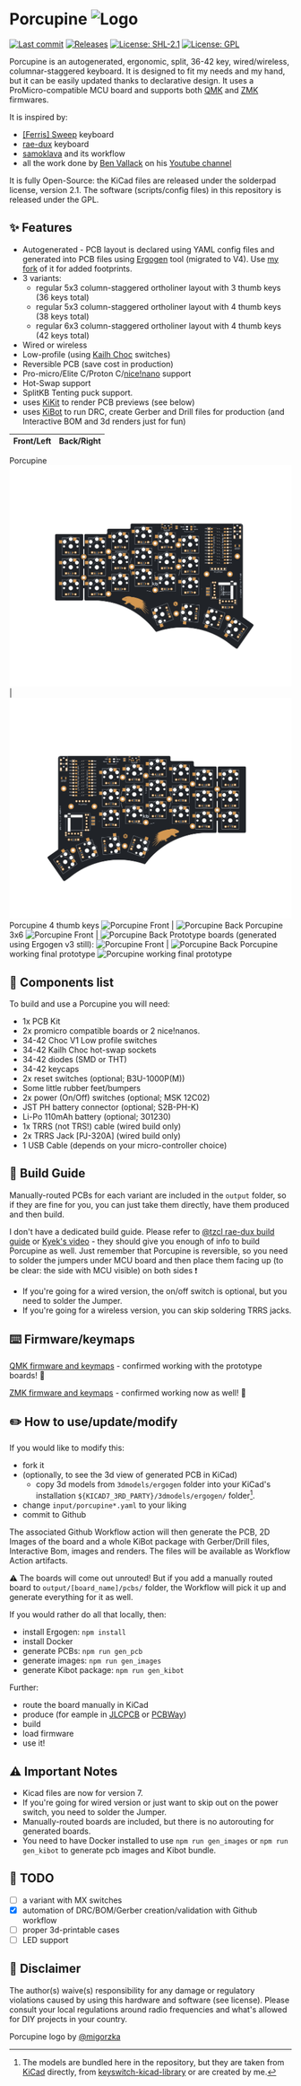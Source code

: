 # Porcupine ![Logo](images/porcupine_logo.png "Logo")

[![Last commit](https://img.shields.io/github/last-commit/anarion80/porcupine)](https://github.com/anarion80/porcupine/commits/main)
[![Releases](https://img.shields.io/github/v/release/anarion80/porcupine?include_prereleases&color=success)](https://github.com/anarion80/porcupine/releases)
[![License: SHL-2.1](https://img.shields.io/static/v1?label=license&message=SHL-2.1&color=success)](LICENSE)
[![License: GPL](https://img.shields.io/static/v1?label=license&message=GPL&color=success)](LICENSE)

Porcupine is an autogenerated, ergonomic, split, 36-42 key, wired/wireless, columnar-staggered keyboard. It is designed to fit my needs and my hand, but it can be easily updated thanks to declarative design.
It uses a ProMicro-compatible MCU board and supports both [QMK](https://qmk.fm/) and [ZMK](https://zmk.dev/) firmwares.

It is inspired by:

* [[Ferris] Sweep](https://github.com/davidphilipbarr/Sweep) keyboard
* [rae-dux](https://github.com/andrewjrae/rae-dux) keyboard
* [samoklava](https://github.com/soundmonster/samoklava) and its workflow
* all the work done by [Ben Vallack](https://github.com/benvallack) on his [Youtube channel](https://www.youtube.com/c/BenVallack)

It is fully Open-Source: the KiCad files are released under the solderpad license, version 2.1. The software (scripts/config files) in this repository is released under the GPL.

## :sparkles: Features

* Autogenerated - PCB layout is declared using YAML config files and generated into PCB files using [Ergogen](https://github.com/ergogen/ergogen) tool (migrated to V4).
Use [my fork](https://github.com/anarion80/ergogen) of it for added footprints.
* 3 variants:
  * regular 5x3 column-staggered ortholiner layout with 3 thumb keys (36 keys total)
  * regular 5x3 column-staggered ortholiner layout with 4 thumb keys (38 keys total)
  * regular 6x3 column-staggered ortholiner layout with 4 thumb keys (42 keys total)
* Wired or wireless
* Low-profile (using [Kailh Choc](http://www.kailh.com/en/Products/Ks/CS/) switches)
* Reversible PCB (save cost in production)
* Pro-micro/Elite C/Proton C/[nice!nano](https://nicekeyboards.com/nice-nano/) support
* Hot-Swap support
* SplitKB Tenting puck support.
* uses [KiKit](https://github.com/yaqwsx/KiKit) to render PCB previews (see below)
* uses [KiBot](https://github.com/INTI-CMNB/KiBot) to run DRC, create Gerber and Drill files for production (and Interactive BOM and 3d renders just for fun)

Front/Left | Back/Right
-|-
Porcupine
![Porcupine Front](images/porcupine-front.png) | ![Porcupine Back](images/porcupine-back.png)
Porcupine 4 thumb keys
![Porcupine Front](images/porcupine_4thumb_keys-front.png) | ![Porcupine Back](images/porcupine_4thumb_keys-back.png)
Porcupine 3x6
![Porcupine Front](images/porcupine_6x3-front.png) | ![Porcupine Back](images/porcupine_6x3-back.png)
Prototype boards (generated using Ergogen v3 still):
![Porcupine Front](images/porcupine_prototype_front.jpg) | ![Porcupine Back](images/porcupine_prototype_back.jpg)
Porcupine working final prototype
![Porcupine working final prototype](images/porcupine_prototype_final.jpg)

## :receipt: Components list

To build and use a Porcupine you will need:

* 1x PCB Kit
* 2x promicro compatible boards or 2 nice!nanos.
* 34-42 Choc V1 Low profile switches
* 34-42 Kailh Choc hot-swap sockets
* 34-42 diodes (SMD or THT)
* 34-42 keycaps
* 2x reset switches (optional; B3U-1000P(M))
* Some little rubber feet/bumpers
* 2x power (On/Off) switches (optional; MSK 12C02)
* JST PH battery connector (optional; S2B-PH-K)
* Li-Po 110mAh battery (optional; 301230)
* 1x TRRS (not TRS!) cable (wired build only)
* 2x TRRS Jack [PJ-320A] (wired build only)
* 1 USB Cable (depends on your micro-controller choice)

## :construction_worker: Build Guide

Manually-routed PCBs for each variant are included in the `output` folder, so if they are fine for you, you can just take them directly, have them produced and then build.

I don't have a dedicated build guide. Please refer to [@tzcl rae-dux build guide](https://www.tzcl.me/blog/rae-dux) or [Kyek's video](https://www.youtube.com/watch?v=fBPu7AyDtkM) -
they should give you enough of info to build Porcupine as well. Just remember that Porcupine is reversible, so you need to solder the jumpers under MCU board and then place them facing up (to be clear: the side with MCU visible) on both sides :exclamation:

* If you're going for a wired version, the on/off switch is optional, but you need to solder the Jumper.
* If you're going for a wireless version, you can skip soldering TRRS jacks.

## :keyboard: Firmware/keymaps

[QMK firmware and keymaps](https://github.com/anarion80/porcupine_qmk) - confirmed working with the prototype boards! :tada:

[ZMK firmware and keymaps](https://github.com/anarion80/zmk-config-porcupine) - confirmed working now as well! :tada:

## :pencil2: How to use/update/modify

If you would like to modify this:

* fork it
* (optionally, to see the 3d view of generated PCB in KiCad)
  * copy 3d models from `3dmodels/ergogen` folder into your KiCad's installation `${KICAD7_3RD_PARTY}/3dmodels/ergogen/` folder[^1].
* change `input/porcupine*.yaml` to your liking
* commit to Github

The associated Github Workflow action will then generate the PCB, 2D Images of the board and a whole KiBot package with Gerber/Drill files, Interactive Bom, images and renders.
The files will be available as Workflow Action artifacts.

:warning: The boards will come out unrouted! But if you add a manually routed board to `output/[board_name]/pcbs/` folder, the Workflow will pick it up and generate everything for it as well.

If you would rather do all that locally, then:

* install Ergogen: `npm install`
* install Docker
* generate PCBs: `npm run gen_pcb`
* generate images: `npm run gen_images`
* generate Kibot package: `npm run gen_kibot`

Further:

* route the board manually in KiCad
* produce (for eample in [JLCPCB](https://jlcpcb.com/) or [PCBWay](https://www.pcbway.com/))
* build
* load firmware
* use it!

## :warning: Important Notes

* Kicad files are now for version 7.
* If you're going for wired version or just want to skip out on the power switch, you need to solder the Jumper.
* Manually-routed boards are included, but there is no autorouting for generated boards.
* You need to have Docker installed to use `npm run gen_images` or `npm run gen_kibot` to generate pcb images and Kibot bundle.

## :hammer: TODO

* [ ] a variant with MX switches
* [x] automation of DRC/BOM/Gerber creation/validation with Github workflow
* [ ] proper 3d-printable cases
* [ ] LED support

## :page_facing_up: Disclaimer

The author(s) waive(s) responsibility for any damage or regulatory violations caused by using this hardware and software (see license). Please consult your local regulations around radio frequencies and what's allowed for DIY projects in your country.

Porcupine logo by [@migorzka](https://www.instagram.com/migorzka/)

[^1]: The models are bundled here in the repository, but they are taken from [KiCad](https://www.kicad.org/) directly, from [keyswitch-kicad-library](https://github.com/perigoso/keyswitch-kicad-library) or are created by me.
